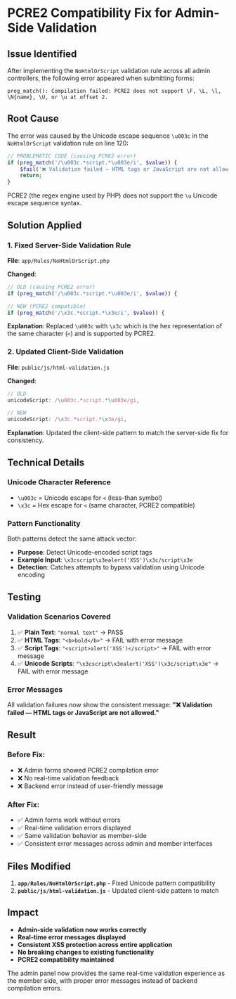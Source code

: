 # PCRE2 Compatibility Fix for Admin-Side Validation

## Issue Identified
After implementing the `NoHtmlOrScript` validation rule across all admin controllers, the following error appeared when submitting forms:

```
preg_match(): Compilation failed: PCRE2 does not support \F, \L, \l, \N{name}, \U, or \u at offset 2.
```

## Root Cause
The error was caused by the Unicode escape sequence `\u003c` in the `NoHtmlOrScript` validation rule on line 120:

```php
// PROBLEMATIC CODE (causing PCRE2 error)
if (preg_match('/\u003c.*script.*\u003e/i', $value)) {
    $fail('❌ Validation failed — HTML tags or JavaScript are not allowed.');
    return;
}
```

PCRE2 (the regex engine used by PHP) does not support the `\u` Unicode escape sequence syntax.

## Solution Applied

### 1. Fixed Server-Side Validation Rule
**File**: `app/Rules/NoHtmlOrScript.php`

**Changed**:
```php
// OLD (causing PCRE2 error)
if (preg_match('/\u003c.*script.*\u003e/i', $value)) {

// NEW (PCRE2 compatible)
if (preg_match('/\x3c.*script.*\x3e/i', $value)) {
```

**Explanation**: Replaced `\u003c` with `\x3c` which is the hex representation of the same character (`<`) and is supported by PCRE2.

### 2. Updated Client-Side Validation
**File**: `public/js/html-validation.js`

**Changed**:
```javascript
// OLD
unicodeScript: /\u003c.*script.*\u003e/gi,

// NEW
unicodeScript: /\x3c.*script.*\x3e/gi,
```

**Explanation**: Updated the client-side pattern to match the server-side fix for consistency.

## Technical Details

### Unicode Character Reference
- `\u003c` = Unicode escape for `<` (less-than symbol)
- `\x3c` = Hex escape for `<` (same character, PCRE2 compatible)

### Pattern Functionality
Both patterns detect the same attack vector:
- **Purpose**: Detect Unicode-encoded script tags
- **Example Input**: `\x3cscript\x3ealert('XSS')\x3c/script\x3e`
- **Detection**: Catches attempts to bypass validation using Unicode encoding

## Testing

### Validation Scenarios Covered
1. ✅ **Plain Text**: `"normal text"` → PASS
2. ✅ **HTML Tags**: `"<b>bold</b>"` → FAIL with error message
3. ✅ **Script Tags**: `"<script>alert('XSS')</script>"` → FAIL with error message
4. ✅ **Unicode Scripts**: `"\x3cscript\x3ealert('XSS')\x3c/script\x3e"` → FAIL with error message

### Error Messages
All validation failures now show the consistent message:
**"❌ Validation failed — HTML tags or JavaScript are not allowed."**

## Result

### Before Fix:
- ❌ Admin forms showed PCRE2 compilation error
- ❌ No real-time validation feedback
- ❌ Backend error instead of user-friendly message

### After Fix:
- ✅ Admin forms work without errors
- ✅ Real-time validation errors displayed
- ✅ Same validation behavior as member-side
- ✅ Consistent error messages across admin and member interfaces

## Files Modified

1. **`app/Rules/NoHtmlOrScript.php`** - Fixed Unicode pattern compatibility
2. **`public/js/html-validation.js`** - Updated client-side pattern to match

## Impact

- **Admin-side validation now works correctly**
- **Real-time error messages displayed**
- **Consistent XSS protection across entire application**
- **No breaking changes to existing functionality**
- **PCRE2 compatibility maintained**

The admin panel now provides the same real-time validation experience as the member side, with proper error messages instead of backend compilation errors.
